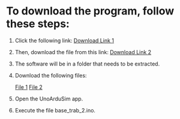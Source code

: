 
# To download the program, follow these steps:

1. Click the following link: [Download Link 1](https://drive.google.com/file/d/1Z7VZyOvZdzJLd6iw5qgEzVJgCi0jtN-n/view?usp=classroom_web&authuser=0)

2. Then, download the file from this link: [Download Link 2](:https://drive.google.com/file/d/1CYLygVwvScgZKqvZheyym_ENEV7phnus/view)

3. The software will be in a folder that needs to be extracted.

4. Download the following files:

    [File 1](https://drive.google.com/file/d/16-zCZovw4tUNdjqffSn2LGmndzsU7N0U/view)
    [File 2]( https://classroom.google.com/c/NjY3MzY4ODA4OTYx/a/Njg0NjQ0NjY4OTI3/details)

5. Open the UnoArduSim app.

6. Execute the file base_trab_2.ino.